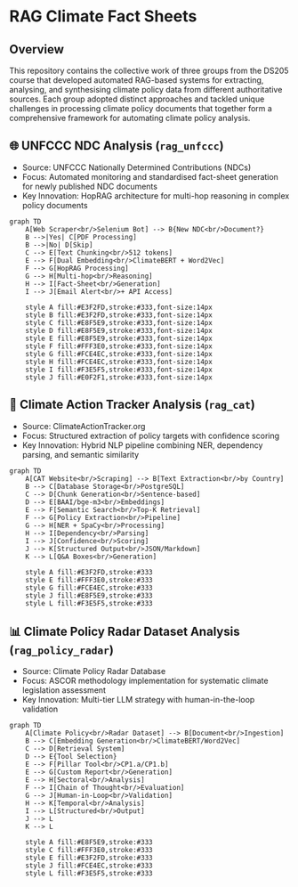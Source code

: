 # RAG Climate Fact Sheets 

## Overview 

This repository contains the collective work of three groups from the DS205 course that developed automated RAG-based systems for extracting, analysing, and synthesising climate policy data from different authoritative sources. Each group adopted distinct approaches and tackled unique challenges in processing climate policy documents that together form a comprehensive framework for automating climate policy analysis.

## 🌐 UNFCCC NDC Analysis (`rag_unfccc`)
- Source: UNFCCC Nationally Determined Contributions (NDCs)
- Focus: Automated monitoring and standardised fact-sheet generation for newly published NDC documents
- Key Innovation: HopRAG architecture for multi-hop reasoning in complex policy documents

```mermaid 
graph TD
    A[Web Scraper<br/>Selenium Bot] --> B{New NDC<br/>Document?}
    B -->|Yes| C[PDF Processing]
    B -->|No| D[Skip]
    C --> E[Text Chunking<br/>512 tokens]
    E --> F[Dual Embedding<br/>ClimateBERT + Word2Vec]
    F --> G[HopRAG Processing]
    G --> H[Multi-hop<br/>Reasoning]
    H --> I[Fact-Sheet<br/>Generation]
    I --> J[Email Alert<br/>+ API Access]
    
    style A fill:#E3F2FD,stroke:#333,font-size:14px
    style B fill:#E3F2FD,stroke:#333,font-size:14px
    style C fill:#E8F5E9,stroke:#333,font-size:14px
    style D fill:#E8F5E9,stroke:#333,font-size:14px
    style E fill:#E8F5E9,stroke:#333,font-size:14px
    style F fill:#FFF3E0,stroke:#333,font-size:14px
    style G fill:#FCE4EC,stroke:#333,font-size:14px
    style H fill:#FCE4EC,stroke:#333,font-size:14px
    style I fill:#F3E5F5,stroke:#333,font-size:14px
    style J fill:#E0F2F1,stroke:#333,font-size:14px
```

## 🎯 Climate Action Tracker Analysis (`rag_cat`)
- Source: ClimateActionTracker.org
- Focus: Structured extraction of policy targets with confidence scoring
- Key Innovation: Hybrid NLP pipeline combining NER, dependency parsing, and semantic similarity

```mermaid
graph TD
    A[CAT Website<br/>Scraping] --> B[Text Extraction<br/>by Country]
    B --> C[Database Storage<br/>PostgreSQL]
    C --> D[Chunk Generation<br/>Sentence-based]
    D --> E[BAAI/bge-m3<br/>Embeddings]
    E --> F[Semantic Search<br/>Top-K Retrieval]
    F --> G[Policy Extraction<br/>Pipeline]
    G --> H[NER + SpaCy<br/>Processing]
    H --> I[Dependency<br/>Parsing]
    I --> J[Confidence<br/>Scoring]
    J --> K[Structured Output<br/>JSON/Markdown]
    K --> L[Q&A Boxes<br/>Generation]
    
    style A fill:#E3F2FD,stroke:#333
    style E fill:#FFF3E0,stroke:#333
    style G fill:#FCE4EC,stroke:#333
    style J fill:#E8F5E9,stroke:#333
    style L fill:#F3E5F5,stroke:#333
```

## 📊 Climate Policy Radar Dataset Analysis (`rag_policy_radar`)
- Source: Climate Policy Radar Database
- Focus: ASCOR methodology implementation for systematic climate legislation assessment
- Key Innovation: Multi-tier LLM strategy with human-in-the-loop validation

```mermaid
graph TD
    A[Climate Policy<br/>Radar Dataset] --> B[Document<br/>Ingestion]
    B --> C[Embedding Generation<br/>ClimateBERT/Word2Vec]
    C --> D[Retrieval System]
    D --> E{Tool Selection}
    E --> F[Pillar Tool<br/>CP1.a/CP1.b]
    E --> G[Custom Report<br/>Generation]
    E --> H[Sectoral<br/>Analysis]
    F --> I[Chain of Thought<br/>Evaluation]
    G --> J[Human-in-Loop<br/>Validation]
    H --> K[Temporal<br/>Analysis]
    I --> L[Structured<br/>Output]
    J --> L
    K --> L
    
    style A fill:#E8F5E9,stroke:#333
    style C fill:#FFF3E0,stroke:#333
    style E fill:#E3F2FD,stroke:#333
    style J fill:#FCE4EC,stroke:#333
    style L fill:#F3E5F5,stroke:#333
```